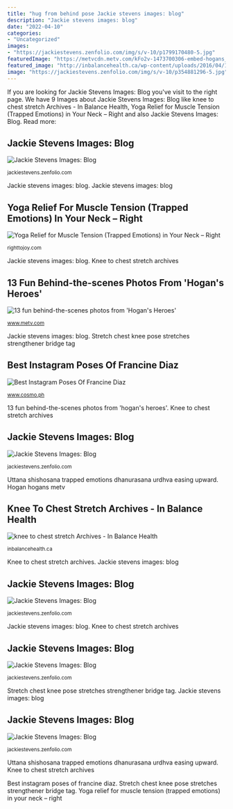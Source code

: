 ```yaml
---
title: "hug from behind pose Jackie stevens images: blog"
description: "Jackie stevens images: blog"
date: "2022-04-10"
categories:
- "Uncategorized"
images:
- "https://jackiestevens.zenfolio.com/img/s/v-10/p1799170480-5.jpg"
featuredImage: "https://metvcdn.metv.com/kFo2v-1473700306-embed-hogans_fence.jpg"
featured_image: "http://inbalancehealth.ca/wp-content/uploads/2016/04/160403-011x_web.jpg"
image: "https://jackiestevens.zenfolio.com/img/s/v-10/p354881296-5.jpg"
---
```


If you are looking for Jackie Stevens Images: Blog you've visit to the right page. We have 9 Images about Jackie Stevens Images: Blog like knee to chest stretch Archives - In Balance Health, Yoga Relief for Muscle Tension (Trapped Emotions) in Your Neck – Right and also Jackie Stevens Images: Blog. Read more:

## Jackie Stevens Images: Blog

![Jackie Stevens Images: Blog](https://jackiestevens.zenfolio.com/img/s/v-10/p1799170480-5.jpg "Jackie stevens images: blog")

<small>jackiestevens.zenfolio.com</small>

Jackie stevens images: blog. Jackie stevens images: blog

## Yoga Relief For Muscle Tension (Trapped Emotions) In Your Neck – Right

![Yoga Relief for Muscle Tension (Trapped Emotions) in Your Neck – Right](https://righttojoy.com/wp-content/uploads/2020/05/Uttana-Shishosana-Extended-Puppy-Pose-1879.jpg "Jackie stevens images: blog")

<small>righttojoy.com</small>

Jackie stevens images: blog. Knee to chest stretch archives

## 13 Fun Behind-the-scenes Photos From &#039;Hogan&#039;s Heroes&#039;

![13 fun behind-the-scenes photos from &#039;Hogan&#039;s Heroes&#039;](https://metvcdn.metv.com/kFo2v-1473700306-embed-hogans_fence.jpg "Best instagram poses of francine diaz")

<small>www.metv.com</small>

Jackie stevens images: blog. Stretch chest knee pose stretches strengthener bridge tag

## Best Instagram Poses Of Francine Diaz

![Best Instagram Poses Of Francine Diaz](https://images.summitmedia-digital.com/cosmo/images/2020/02/12/francine-diaz-poses-1581485455.jpg "Knee to chest stretch archives")

<small>www.cosmo.ph</small>

13 fun behind-the-scenes photos from &#039;hogan&#039;s heroes&#039;. Knee to chest stretch archives

## Jackie Stevens Images: Blog

![Jackie Stevens Images: Blog](https://jackiestevens.zenfolio.com/img/s/v-10/p1590184960-5.jpg "Jackie stevens images: blog")

<small>jackiestevens.zenfolio.com</small>

Uttana shishosana trapped emotions dhanurasana urdhva easing upward. Hogan hogans metv

## Knee To Chest Stretch Archives - In Balance Health

![knee to chest stretch Archives - In Balance Health](http://inbalancehealth.ca/wp-content/uploads/2016/04/160403-011x_web.jpg "Jackie stevens images: blog")

<small>inbalancehealth.ca</small>

Knee to chest stretch archives. Jackie stevens images: blog

## Jackie Stevens Images: Blog

![Jackie Stevens Images: Blog](https://jackiestevens.zenfolio.com/img/s/v-10/p354881296-5.jpg "Jackie stevens images: blog")

<small>jackiestevens.zenfolio.com</small>

Jackie stevens images: blog. Knee to chest stretch archives

## Jackie Stevens Images: Blog

![Jackie Stevens Images: Blog](https://jackiestevens.zenfolio.com/img/s/v-10/p1821845034-5.jpg "Hogan hogans metv")

<small>jackiestevens.zenfolio.com</small>

Stretch chest knee pose stretches strengthener bridge tag. Jackie stevens images: blog

## Jackie Stevens Images: Blog

![Jackie Stevens Images: Blog](https://jackiestevens.zenfolio.com/img/s/v-10/p1609185036-5.jpg "Best instagram poses of francine diaz")

<small>jackiestevens.zenfolio.com</small>

Uttana shishosana trapped emotions dhanurasana urdhva easing upward. Knee to chest stretch archives

Best instagram poses of francine diaz. Stretch chest knee pose stretches strengthener bridge tag. Yoga relief for muscle tension (trapped emotions) in your neck – right
